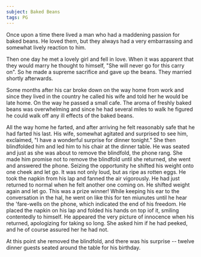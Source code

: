 ```yaml
---
subject: Baked Beans
tags: PG
---
```

Once upon a time there lived a man who had a maddening passion for baked beans.  He loved them, but they always had a very embarrassing and somewhat lively reaction to him.

Then one day he met a lovely girl and fell in love.  When it was apparent that they would marry he thought to himself, "She will never go for this carry on".  So he made a supreme sacrifice and gave up the beans.  They married shortly afterwards.

Some months after his car broke down on the way home from work and since they lived in the country he called his wife and told her he would be late home.  On the way he passed a small cafe.  The aroma of freshly baked beans was overwhelming and since he had several miles to walk he figured he could walk off any ill effects of the baked beans.

All the way home he farted, and after arriving he felt reasonably safe that he had farted his last.  His wife, somewhat agitated and surprised to see him, exclaimed, "I have a wonderful surprise for dinner tonight."  She then blindfolded him and led him to his chair at the dinner table.  He was seated and just as she was about to remove the blindfold, the phone rang.  She made him promise not to remove the blindfold until she returned, she went and answered the phone.  Seizing the opportunity he shifted his weight onto one cheek and let go.  It was not only loud, but as ripe as rotten eggs.  He took the napkin from his lap and fanned the air vigorously.  He had just returned to normal when he felt another one coming on.  He shifted weight again and let go.  This was a prize winner!  While keeping his ear to the conversation in the hal, he went on like this for ten miunutes until he hear the 'fare-wells on the phone, which indicated the end of his freedom.  He placed the napkin on his lap and folded his hands on top iof it, smiling contentedly to himself.  He appeared the very picture of innocence when his returned, apologizing for taking so long.  She asked him if he had peeked, and he of course assured her he had not.

At this point she removed the blindfold, and there was his surprise -- twelve dinner guests seated around the table for his birthday.
